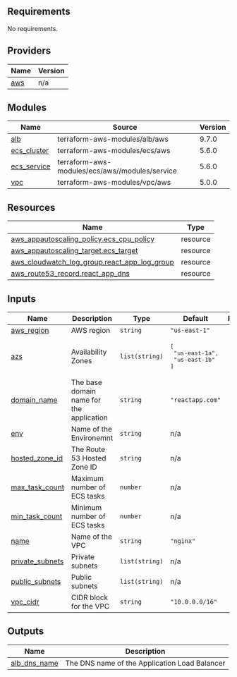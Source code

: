 ## Requirements

No requirements.

## Providers

| Name | Version |
|------|---------|
| <a name="provider_aws"></a> [aws](#provider\_aws) | n/a |

## Modules

| Name | Source | Version |
|------|--------|---------|
| <a name="module_alb"></a> [alb](#module\_alb) | terraform-aws-modules/alb/aws | 9.7.0 |
| <a name="module_ecs_cluster"></a> [ecs\_cluster](#module\_ecs\_cluster) | terraform-aws-modules/ecs/aws | 5.6.0 |
| <a name="module_ecs_service"></a> [ecs\_service](#module\_ecs\_service) | terraform-aws-modules/ecs/aws//modules/service | 5.6.0 |
| <a name="module_vpc"></a> [vpc](#module\_vpc) | terraform-aws-modules/vpc/aws | 5.0.0 |

## Resources

| Name | Type |
|------|------|
| [aws_appautoscaling_policy.ecs_cpu_policy](https://registry.terraform.io/providers/hashicorp/aws/latest/docs/resources/appautoscaling_policy) | resource |
| [aws_appautoscaling_target.ecs_target](https://registry.terraform.io/providers/hashicorp/aws/latest/docs/resources/appautoscaling_target) | resource |
| [aws_cloudwatch_log_group.react_app_log_group](https://registry.terraform.io/providers/hashicorp/aws/latest/docs/resources/cloudwatch_log_group) | resource |
| [aws_route53_record.react_app_dns](https://registry.terraform.io/providers/hashicorp/aws/latest/docs/resources/route53_record) | resource |

## Inputs

| Name | Description | Type | Default | Required |
|------|-------------|------|---------|:--------:|
| <a name="input_aws_region"></a> [aws\_region](#input\_aws\_region) | AWS region | `string` | `"us-east-1"` | no |
| <a name="input_azs"></a> [azs](#input\_azs) | Availability Zones | `list(string)` | <pre>[<br>  "us-east-1a",<br>  "us-east-1b"<br>]</pre> | no |
| <a name="input_domain_name"></a> [domain\_name](#input\_domain\_name) | The base domain name for the application | `string` | `"reactapp.com"` | no |
| <a name="input_env"></a> [env](#input\_env) | Name of the Environemnt | `string` | n/a | yes |
| <a name="input_hosted_zone_id"></a> [hosted\_zone\_id](#input\_hosted\_zone\_id) | The Route 53 Hosted Zone ID | `string` | n/a | yes |
| <a name="input_max_task_count"></a> [max\_task\_count](#input\_max\_task\_count) | Maximum number of ECS tasks | `number` | n/a | yes |
| <a name="input_min_task_count"></a> [min\_task\_count](#input\_min\_task\_count) | Minimum number of ECS tasks | `number` | n/a | yes |
| <a name="input_name"></a> [name](#input\_name) | Name of the VPC | `string` | `"nginx"` | no |
| <a name="input_private_subnets"></a> [private\_subnets](#input\_private\_subnets) | Private subnets | `list(string)` | n/a | yes |
| <a name="input_public_subnets"></a> [public\_subnets](#input\_public\_subnets) | Public subnets | `list(string)` | n/a | yes |
| <a name="input_vpc_cidr"></a> [vpc\_cidr](#input\_vpc\_cidr) | CIDR block for the VPC | `string` | `"10.0.0.0/16"` | no |

## Outputs

| Name | Description |
|------|-------------|
| <a name="output_alb_dns_name"></a> [alb\_dns\_name](#output\_alb\_dns\_name) | The DNS name of the Application Load Balancer |
